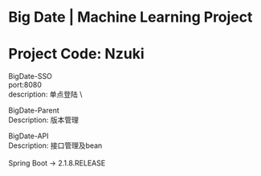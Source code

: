 # Big Date | Machine Learning Project
# Project Code: Nzuki


BigDate-SSO\
    port:8080 \
    description: 单点登陆 \

BigDate-Parent \
    Description: 版本管理

BigDate-API \
    Description: 接口管理及bean
\
\
Spring Boot -> 2.1.8.RELEASE
